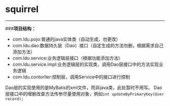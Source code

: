 # squirrel

----------

###**项目结构：**

 - com.ldu.pojo:普通的java实体类（自动生成，勿更改）
 - com.ldu.dao:数据持久层（Dao）接口（自定生成的方法勿删，根据需求自己添加方法）
 - com.ldu.service:业务逻辑层接口（根据功能添加方法）
 - com.ldu.service.impl:业务逻辑层的实现类，调用Dao层接口中的方法实现业务逻辑
 - com.ldu.contorller:控制层，调用Service中的接口进行控制

Dao层的实现使用的是MyBatis的xml文件，而非java类，此处暂时不用写。
Dao层接口中的增删改查方法传参尽量使用对象，例如`int updateByPrimaryKey(User record);`
